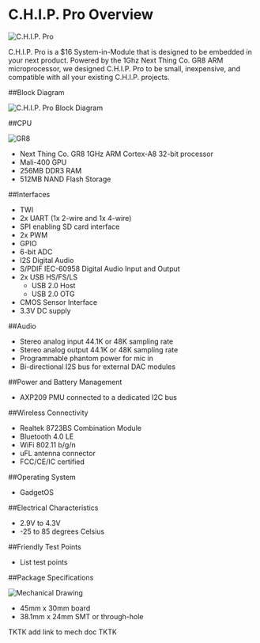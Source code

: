 # C.H.I.P. Pro Overview

![C.H.I.P. Pro](images/CHIPPro.jpg)

C.H.I.P. Pro is a $16 System-in-Module that is designed to be embedded in your next product. Powered by the 1Ghz Next Thing Co. GR8 ARM microprocessor, we designed C.H.I.P. Pro to be small, inexpensive, and compatible with all your existing C.H.I.P. projects.

##Block Diagram

![C.H.I.P. Pro Block Diagram](images/CHIPProBlock.jpg)


##CPU

![GR8](images/GR8.jpg)

* Next Thing Co. GR8 1GHz ARM Cortex-A8 32-bit processor
* Mali-400 GPU
* 256MB DDR3 RAM
* 512MB NAND Flash Storage

##Interfaces

* TWI
* 2x UART (1x 2-wire and 1x 4-wire)
* SPI enabling SD card interface 
* 2x PWM
* GPIO 
* 6-bit ADC
* I2S Digital Audio
* S/PDIF IEC-60958 Digital Audio Input and Output 
* 2x USB HS/FS/LS
	* USB 2.0 Host
	* USB 2.0 OTG
* CMOS Sensor Interface
* 3.3V DC supply

##Audio

* Stereo analog input 44.1K or 48K sampling rate
* Stereo analog output 44.1K or 48K sampling rate
* Programmable phantom power for mic in
* Bi-directional I2S bus for external DAC modules

##Power and Battery Management

* AXP209 PMU connected to a dedicated I2C bus

##Wireless Connectivity

* Realtek 8723BS Combination Module
* Bluetooth 4.0 LE
* WiFi 802.11 b/g/n
* uFL antenna connector
* FCC/CE/IC certified

##Operating System

* GadgetOS

##Electrical Characteristics

* 2.9V to 4.3V 
* -25 to 85 degrees Celsius 

##Friendly Test Points

* List test points

##Package Specifications

![Mechanical Drawing](image/CHIPProMechanical.jpg)

* 45mm x 30mm board
* 38.1mm x 24mm SMT or through-hole

TKTK add link to mech doc TKTK

